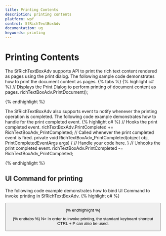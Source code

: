```yaml
---
title: Printing Contents
description: printing contents
platform: wpf
control: SfRichTextBoxAdv
documentation: ug
keywords: printing
---
```

# Printing Contents

The SfRichTextBoxAdv supports API to print the rich text content rendered as pages using the print dialog.
The following sample code demonstrates how to print the document content as pages.
{% tabs %}
{% highlight c# %}
// Displays the Print Dialog to perform printing of document content as pages.
richTextBoxAdv.PrintDocument();


{% endhighlight %}

The SfRichTextBoxAdv also supports event to notify whenever the printing operation is completed. The following code example demonstrates how to handle for the print completed event.
{% highlight c# %}
// Hooks the print completed event.
richTextBoxAdv.PrintCompleted += RichTextBoxAdv_PrintCompleted;
// Called whenever the print completed event is fired.
private void RichTextBoxAdv_PrintCompleted(object obj, PrintCompletedEventArgs args)
{
// Handle your code here.
}
// Unhooks the print completed event.
richTextBoxAdv.PrintCompleted -= RichTextBoxAdv_PrintCompleted;


{% endhighlight %}

## UI Command for printing

The following code example demonstrates how to bind UI Command to invoke printing in SfRichTextBoxAdv.
{% highlight c# %}
<!-- Binds button to the PrintDocumentCommand -->
<Button Content="Print" Command="RichTextBoxAdv:SfRichTextBoxAdv.PrintDocumentCommand" CommandTarget="{Binding ElementName=richTextBoxAdv}" />


{% endhighlight %}

{% endtabs %}
N> In order to invoke printing, the standard keyboard shortcut CTRL + P can also be used.
